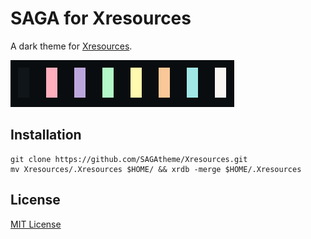 # SAGA for Xresources

A dark theme for [Xresources](https://wiki.archlinux.org/title/x_resources).

![Screenshot](./screenshot.png)

## Installation
```
git clone https://github.com/SAGAtheme/Xresources.git
mv Xresources/.Xresources $HOME/ && xrdb -merge $HOME/.Xresources
```

## License

[MIT License](./LICENSE)
